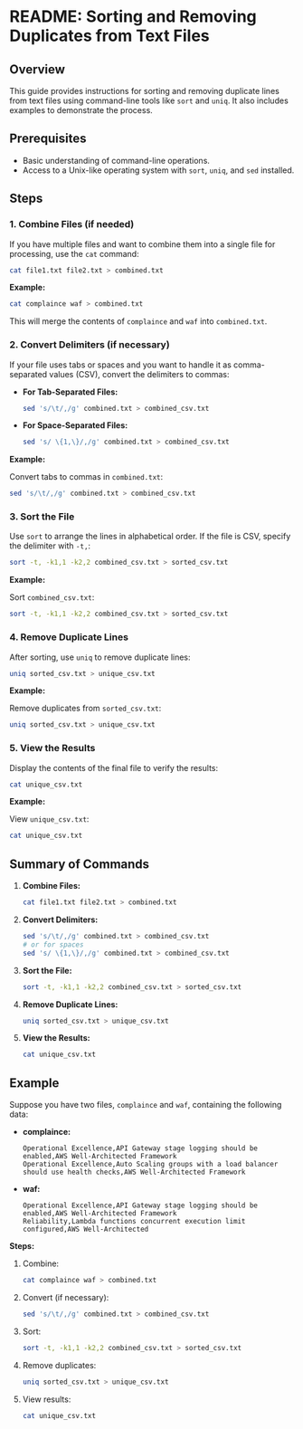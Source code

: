 # README: Sorting and Removing Duplicates from Text Files

## Overview

This guide provides instructions for sorting and removing duplicate lines from text files using command-line tools like `sort` and `uniq`. It also includes examples to demonstrate the process.

## Prerequisites

- Basic understanding of command-line operations.
- Access to a Unix-like operating system with `sort`, `uniq`, and `sed` installed.

## Steps

### 1. Combine Files (if needed)

If you have multiple files and want to combine them into a single file for processing, use the `cat` command:

```bash
cat file1.txt file2.txt > combined.txt
```

**Example:**

```bash
cat complaince waf > combined.txt
```

This will merge the contents of `complaince` and `waf` into `combined.txt`.

### 2. Convert Delimiters (if necessary)

If your file uses tabs or spaces and you want to handle it as comma-separated values (CSV), convert the delimiters to commas:

- **For Tab-Separated Files:**

  ```bash
  sed 's/\t/,/g' combined.txt > combined_csv.txt
  ```

- **For Space-Separated Files:**

  ```bash
  sed 's/ \{1,\}/,/g' combined.txt > combined_csv.txt
  ```

**Example:**

Convert tabs to commas in `combined.txt`:

```bash
sed 's/\t/,/g' combined.txt > combined_csv.txt
```

### 3. Sort the File

Use `sort` to arrange the lines in alphabetical order. If the file is CSV, specify the delimiter with `-t,`:

```bash
sort -t, -k1,1 -k2,2 combined_csv.txt > sorted_csv.txt
```

**Example:**

Sort `combined_csv.txt`:

```bash
sort -t, -k1,1 -k2,2 combined_csv.txt > sorted_csv.txt
```

### 4. Remove Duplicate Lines

After sorting, use `uniq` to remove duplicate lines:

```bash
uniq sorted_csv.txt > unique_csv.txt
```

**Example:**

Remove duplicates from `sorted_csv.txt`:

```bash
uniq sorted_csv.txt > unique_csv.txt
```

### 5. View the Results

Display the contents of the final file to verify the results:

```bash
cat unique_csv.txt
```

**Example:**

View `unique_csv.txt`:

```bash
cat unique_csv.txt
```

## Summary of Commands

1. **Combine Files:**

   ```bash
   cat file1.txt file2.txt > combined.txt
   ```

2. **Convert Delimiters:**

   ```bash
   sed 's/\t/,/g' combined.txt > combined_csv.txt
   # or for spaces
   sed 's/ \{1,\}/,/g' combined.txt > combined_csv.txt
   ```

3. **Sort the File:**

   ```bash
   sort -t, -k1,1 -k2,2 combined_csv.txt > sorted_csv.txt
   ```

4. **Remove Duplicate Lines:**

   ```bash
   uniq sorted_csv.txt > unique_csv.txt
   ```

5. **View the Results:**

   ```bash
   cat unique_csv.txt
   ```

## Example

Suppose you have two files, `complaince` and `waf`, containing the following data:

- **complaince:**

  ```
  Operational Excellence,API Gateway stage logging should be enabled,AWS Well-Architected Framework
  Operational Excellence,Auto Scaling groups with a load balancer should use health checks,AWS Well-Architected Framework
  ```

- **waf:**

  ```
  Operational Excellence,API Gateway stage logging should be enabled,AWS Well-Architected Framework
  Reliability,Lambda functions concurrent execution limit configured,AWS Well-Architected
  ```

**Steps:**

1. Combine:

   ```bash
   cat complaince waf > combined.txt
   ```

2. Convert (if necessary):

   ```bash
   sed 's/\t/,/g' combined.txt > combined_csv.txt
   ```

3. Sort:

   ```bash
   sort -t, -k1,1 -k2,2 combined_csv.txt > sorted_csv.txt
   ```

4. Remove duplicates:

   ```bash
   uniq sorted_csv.txt > unique_csv.txt
   ```

5. View results:

   ```bash
   cat unique_csv.txt
   ```
